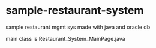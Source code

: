 # sample-restaurant-system
sample restaurant mgmt sys made with java and oracle db

main class is Restaurant_System_MainPage.java
